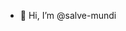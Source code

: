 - 👋 Hi, I’m @salve-mundi

<!---
salve-mundi/salve-mundi is a ✨ special ✨ repository because its `README.md` (this file) appears on your GitHub profile.
You can click the Preview link to take a look at your changes.
--->
